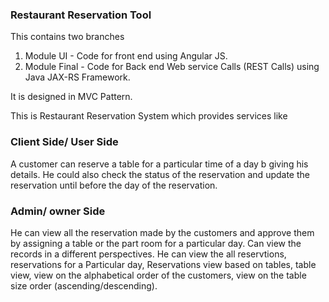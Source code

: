 ### Restaurant Reservation Tool

This contains two branches

1) Module UI - Code for front end using Angular JS. 
2) Module Final - Code for Back end Web service Calls (REST Calls) using Java JAX-RS Framework.

It is designed in MVC Pattern. 

This is Restaurant Reservation System which provides services like 

### Client Side/ User Side
A customer can reserve a table for a particular time of a day b giving his details. He could also check the status of the reservation and update the reservation until before the day of the reservation. 

### Admin/ owner Side
He can view all the reservation made by the customers and approve them by assigning a table or the part room for a particular day. Can view the records in a different perspectives. He can view the all reservtions, reservations for a Particular day, Reservations view based on tables, table view, view on the alphabetical order of the customers, view on the table size order (ascending/descending). 
